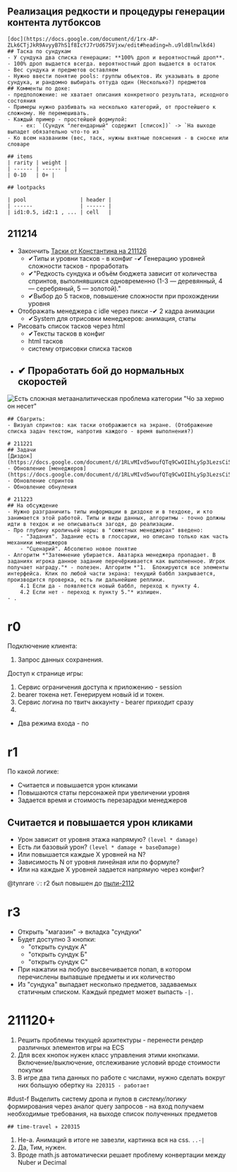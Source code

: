 
## Реализация редкости и процедуры генерации контента лутбоксов

```
[doc](https://docs.google.com/document/d/1rx-AP-ZLk6CTjJkR9AvyyB7hS1f8IcYJ7rUd675Vjxw/edit#heading=h.u9ld8lnwlkd4)
## Таска по сундукам
- У сундука два списка генерации: **100% дроп и вероятностный дроп**.
- 100% дроп выдается всегда. вероятностный дроп выдается в остаток
- Вес сундука и предметов оставляем
- Нужно ввести понятие pools: группы объектов. Их указывать в дропе сундука, и рандомно выбирать оттуда один (Несколько?) предметов
## Комменты по доке:
- предположение: не хватает описания конкретного результата, исходного состояния
- Примеры нужно разбивать на несколько категорий, от простейшего к сложному. Не перемешивать. 
- Каждый пример - простейшей формулой:
	- ex: `(Сундук "легендарный" содержит [список])` -> `На выходе выпадет обязательно что-то из `
- Ко всем названиям (вес, таск, нужны внятные пояснения - в сноске или словаре

## items
| rarity | weight |
| ------ | ------ |
| 0-10   | 0+ |

## lootpacks

| pool                 | header |
| ------               | ------ |
| id1:0.5, id2:1 , ... | cell   |
```

## 211214
- Закончить [Таски от Константина на 211126](tamashi-dust-211126.md)
	- ✔Типы и уровни тасков - в конфиг
	-✔ Генерацию уровней сложности тасков - проработать
	- ✔"Редкость сундука и объём бюджета зависит от количества спринтов, выполнявшихся одновременно (1-3 — деревянный, 4 — серебряный, 5 — золотой)."
	- ✔Выбор до 5 тасков, повышение сложности при прохождении уровня
- Отображать менеджера с idle через пикси
	-✔ 2 кадра анимации
	- ✔System для отрисовки менеджеров: анимация, статы
- Рисовать список тасков через html
	- ✔Тексты тасков в конфиг
	- html тасков
	- систему отрисовки списка тасков
- ✔ Проработать бой до нормальных скоростей
	- 


![Есть сложная метааналитическая проблема категории "Чо за херню он несет"](https://media.discordapp.net/attachments/952998570494136432/953239721943904266/yaOVPrSJVTI.png?width=618&height=632)

```
## Сбагрить:
- Визуал спринтов: как таски отображаются на экране. (Отображение списка задач текстом, напротив каждого - время выполнения?)
```

```
# 211221
## Задачи
[Диздок](https://docs.google.com/document/d/1RLvMIvd5woufQTq9CwOIIhLySp3LezsCi50GzKTzWiI/edit)
- Обновление [менеджеров](https://docs.google.com/document/d/1RLvMIvd5woufQTq9CwOIIhLySp3LezsCi50GzKTzWiI/edit#heading=h.xfhk6c6ojlhj)
- Обновление спринтов
- Обновление обнуления

# 211223
## На обсуждение
- Нужно разграничить типы информации в диздоке и в техдоке, и кто занимается этой работой. Типы и виды данных, алгоритмы - точно должны идти в техдок и не описываться загодя, до реализации.
- Про глубину кроличьей норы: в "сюжетных менеджерах" введено:
	- "Задания". Задание есть в глоссарии, но описано только как часть механики менеджеров
	- "Сценарий". Абсолютно новое понятие
- Алгоритм *"Затемнение убирается. Аватарка менеджера пропадает. В заданиях игрока данное задание перечёркивается как выполненное. Игрок получает награду."* - полезен. Алгоритм *"1.  Блокируются все элементы интерфейса. Клик по любой части экрана: текущий баббл закрывается, производится проверка, есть ли дальнейшие реплики.  
    4.1 Если да - появляется новый баббл, переход к пункту 4.  
    4.2 Если нет - переход к пункту 5."* излишен.
- .

```
# r0
Подключение клиента:
1. Запрос данных сохранения.

Доступ к странице игры:
1. Сервис ограничения доступа к приложению - session
2. bearer токена нет. Генерируем новый id и токен.
3. Сервис логина по твитч аккаунту - bearer приходит сразу
4. 
- Два режима входа - по

# r1
По какой логике:
- Считается и повышается урон кликами
- Повышаются статы персонажей при увеличении уровня
- Задается время и стоимость перезарадки менеджеров

## Считается и повышается урон кликами
- Урон зависит от уровня этажа напрямую? `(level * damage)`
- Есть ли базовый урон? `(level * damage + baseDamage)`
- Или повышается каждые X уровней на N?
- Зависимость N от уровня линейная или по формуле?
- Или на каждые X уровней задается напрямую через конфиг?

@tynrare 💡: r2 был повышен до [пыли-2112](tamashi-dust-2112.md)

# r3
- Открыть "магазин" -> вкладка "сундуки"
- Будет доступно 3 кнопки: 
	- "открыть сундук А" 
	- "открыть сундук Б" 
	- "открыть сундук С"
- При нажатии на любую высвечивается попап, в котором перечислены выпавшые предметы и их количество
- Из "сундука" выпадает несколько предметов, задаваемых статичным списком. Каждый предмет может выпасть `-|.`



# 211120+

1. Решить проблемы текущей архитектуры - перенести рендер различных элементов игры на ECS 
2. Для всех кнопок нужен класс управления этими кнопками. Включение/выключение, отслеживание условий вроде стоимости покупки
3. В игре два типа данных по работе с числами, нужно сделать вокруг них большую обертку `На 220315 - работает`

#dust-f Выделить систему дропа и пулов в *систему/логику* формирования через аналог query запросов - на вход получаем необходимые требования, на выходе список полученных предметов

`## time-travel ✈️ 220315`

1. Не-а. Анимаций в итоге не завезли, картинка вся на css. `..-|`
2. Да, Тим, нужен.
3. Вроде math.js автоматически решает проблему конвертации между Nuber и Decimal